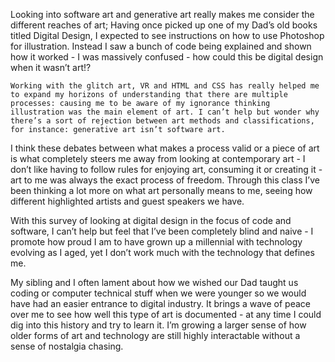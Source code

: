 Looking into software art and generative art really makes me consider the different reaches of art; Having once picked up one of my Dad’s old books titled Digital Design, I expected to see instructions on how to use Photoshop for illustration. Instead I saw a bunch of code being explained and shown how it worked - I was massively confused - how could this be digital design when it wasn’t art!? 

	Working with the glitch art, VR and HTML and CSS has really helped me to expand my horizons of understanding that there are multiple processes: causing me to be aware of my ignorance thinking illustration was the main element of art. I can’t help but wonder why there’s a sort of rejection between art methods and classifications, for instance: generative art isn’t software art.
  
I think these debates between what makes a process valid or a piece of art is what completely steers me away from looking at contemporary art - I don’t like having to follow rules for enjoying art, consuming it or creating it - art to me was always the exact process of freedom. Through this class I’ve been thinking a lot more on what art personally means to me, seeing how different highlighted artists and guest speakers we have. 

With this survey of looking at digital design in the focus of code and software, I can’t help but feel that I’ve been completely blind and naive - I promote how proud I am to have grown up a millennial with technology evolving as I aged, yet I don’t work much with the technology that defines me. 

My sibling and I often lament about how we wished our Dad taught us coding or computer technical stuff when we were younger so we would have had an easier entrance to digital industry. It brings a wave of peace over me to see how well this type of art is documented - at any time I could dig into this history and try to learn it. I’m growing a larger sense of how older forms of art and technology are still highly interactable without a sense of nostalgia chasing.
